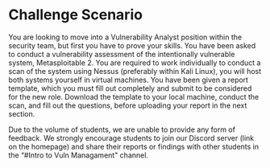 # Challenge Scenario
You are looking to move into a Vulnerability Analyst position within the security team, but first you have to prove your skills. You have been asked to conduct a vulnerability assessment of the intentionally vulnerable system, Metasploitable 2. You are required to work individually to conduct a scan of the system using Nessus (preferably within Kali Linux), you will host both systems yourself in virtual machines. You have been given a report template, which you must fill out completely and submit to be considered for the new role. Download the template to your local machine, conduct the scan, and fill out the questions, before uploading your report in the next section.

Due to the volume of students, we are unable to provide any form of feedback. We strongly encourage students to join our Discord server (link on the homepage) and share their reports or findings with other students in the “#Intro to Vuln Managament" channel.
